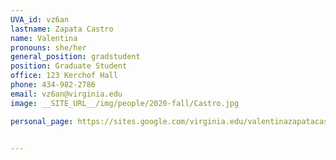 ```yaml
---
UVA_id: vz6an
lastname: Zapata Castro
name: Valentina
pronouns: she/her
general_position: gradstudent
position: Graduate Student
office: 123 Kerchof Hall
phone: 434-982-2786
email: vz6an@virginia.edu
image: __SITE_URL__/img/people/2020-fall/Castro.jpg

personal_page: https://sites.google.com/virginia.edu/valentinazapatacastro/


---
```

